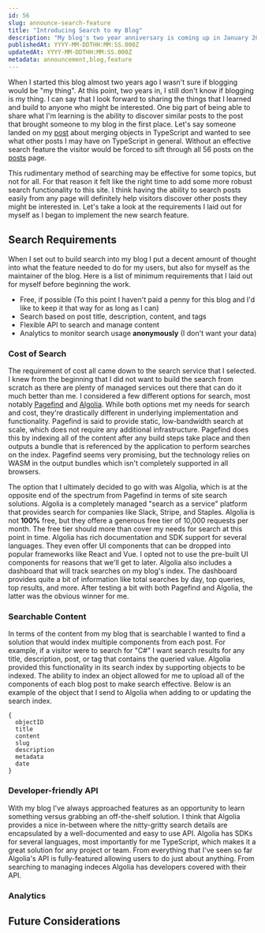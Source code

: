 ```yaml
---
id: 56
slug: announce-search-feature
title: "Introducing Search to my Blog"
description: "My blog's two year anniversary is coming up in January 2023 and in that time I've written 56 posts on a variety of topics. In order to provide some more visibility into posts without having to scroll through them all I've added the ability to search posts. In this post, we're going to talk a bit about the feature, its implementation, and how it might evolve in the future. Let's dive in!"
publishedAt: YYYY-MM-DDTHH:MM:SS.000Z
updatedAt: YYYY-MM-DDTHH:MM:SS.000Z
metadata: announcement,blog,feature
---
```


When I started this blog almost two years ago I wasn't sure if blogging would be "my thing". At this point, two years in, I still don't know if blogging is my thing. I can say that I look forward to sharing the things that I learned and build to anyone who might be interested. One big part of being able to share what I'm learning is the ability to discover similar posts to the post that brought someone to my blog in the first place. Let's say someone landed on my [post](https://aaronbos.dev/posts/merge-objects-typescript-javascript) about merging objects in TypeScript and wanted to see what other posts I may have on TypeScript in general. Without an effective search feature the visitor would be forced to sift through all 56 posts on the [posts](https://aaronbos.dev/posts) page.

This rudimentary method of searching may be effective for some topics, but not for all. For that reason it felt like the right time to add some more robust search functionality to this site. I think having the ability to search posts easily from any page will definitely help visitors discover other posts they might be interested in. Let's take a look at the requirements I laid out for myself as I began to implement the new search feature.

## Search Requirements

When I set out to build search into my blog I put a decent amount of thought into what the feature needed to do for my users, but also for myself as the maintainer of the blog. Here is a list of minimum requirements that I laid out for myself before beginning the work.

- Free, if possible (To this point I haven't paid a penny for this blog and I'd like to keep it that way for as long as I can)
- Search based on post title, description, content, and tags
- Flexible API to search and manage content
- Analytics to monitor search usage **anonymously** (I don't want your data)

### Cost of Search

The requirement of cost all came down to the search service that I selected. I knew from the beginning that I did not want to build the search from scratch as there are plenty of managed services out there that can do it much better than me. I considered a few different options for search, most notably [Pagefind](https://pagefind.app/) and [Algolia](https://www.algolia.com/). While both options met my needs for search and cost, they're drastically different in underlying implementation and functionality. Pagefind is said to provide static, low-bandwidth search at scale, which does not require any additional infrastructure. Pagefind does this by indexing all of the content after any build steps take place and then outputs a bundle that is referenced by the application to perform searches on the index. Pagefind seems very promising, but the technology relies on WASM in the output bundles which isn't completely supported in all browsers.

The option that I ultimately decided to go with was Algolia, which is at the opposite end of the spectrum from Pagefind in terms of site search solutions. Algolia is a completely managed "search as a service" platform that provides search for companies like Slack, Stripe, and Staples. Algolia is not **100%** free, but they offere a generous free tier of 10,000 requests per month. The free tier should more than cover my needs for search at this point in time. Algolia has rich documentation and SDK support for several languages. They even offer UI components that can be dropped into popular frameworks like React and Vue. I opted not to use the pre-built UI components for reasons that we'll get to later. Algolia also includes a dashboard that will track searches on my blog's index. The dashboard provides quite a bit of information like total searches by day, top queries, top results, and more. After testing a bit with both Pagefind and Algolia, the latter was the obvious winner for me.

### Searchable Content

In terms of the content from my blog that is searchable I wanted to find a solution that would index multiple components from each post. For example, if a visitor were to search for "C#" I want search results for any title, description, post, or tag that contains the queried value. Algolia provided this functionality in its search index by supporting objects to be indexed. The ability to index an object allowed for me to upload all of the components of each blog post to make search effective. Below is an example of the object that I send to Algolia when adding to or updating the search index.

```
{
  objectID
  title
  content
  slug
  description
  metadata
  date
}
```

### Developer-friendly API

With my blog I've always approached features as an opportunity to learn something versus grabbing an off-the-shelf solution. I think that Algolia provides a nice in-between where the nitty-gritty search details are encapsulated by a well-documented and easy to use API. Algolia has SDKs for several languages, most importantly for me TypeScript, which makes it a great solution for any project or team. From everything that I've seen so far Algolia's API is fully-featured allowing users to do just about anything. From searching to managing indeces Algolia has developers covered with their API.

### Analytics

## Future Considerations
